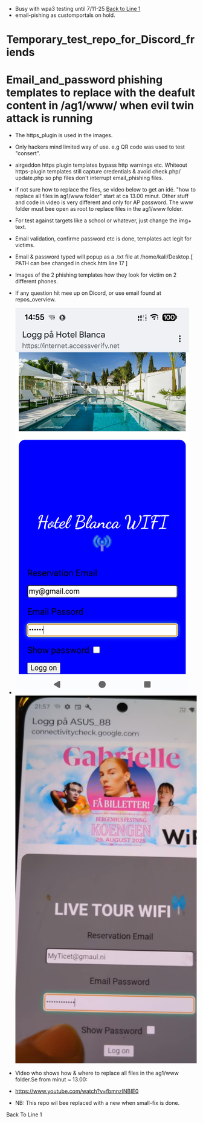 - Busy with wpa3 testing until 7/11-25 [Back to Line 1](#top)
- email-pishing as customportals on hold.
# Temporary_test_repo_for_Discord_friends
# Email_and_password phishing templates to replace  with the deafult content in /ag1/www/ when evil twin attack is running
- The https_plugin is used in the images.
- Only hackers mind limited way of use.
  e.g  QR code was used to test "consert".
- airgeddon https plugin templates bypass http warnings etc. Whiteout https-plugin templates still capture credentials & avoid check.php/ update.php  so php files don't interrupt email_phishing files.
- if not sure how to replace the files, se video below to get an idé.
"how to replace all files in ag1/www folder" start at ca 13.00 minut. Other stuff and code in video is very different and only for AP password.
 The www folder must bee open as root to replace files in the ag1/www folder.
- For test against targets like a school or whatever, just change the img+ text.
- Email validation, confirme password etc is done, templates act legit for victims.
- Email & password typed will popup as a  .txt file at /home/kali/Desktop.[ PATH can bee changed in check.htm line 17 ]
- Images of the 2 phishing templates how they look for victim on 2 different phones.
- If any question hit mee up on Dicord, or use email found at repos_overview.
- ![Hotel Image](Screenshot_20251018-145557.png)   ![Concert Image](concert.jpeg)

 - Video who shows how & where to replace all files in the ag1/www folder.Se from minut ~ 13.00:
- https://www.youtube.com/watch?v=fbmnzlNBIE0
- NB: This repo wil bee replaced with a new when small-fix is done.

<a id="top" >Back To Line 1</a>
